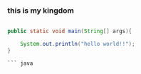 ###  this is my kingdom

``` java

public static void main(String[] args){

	System.out.println("hello world!!");
}

``` java